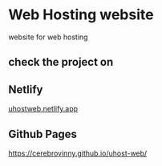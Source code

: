 # Web Hosting website
website for web hosting

## check the project on 
## Netlify
<a href="https://uhostweb.netlify.app">uhostweb.netlify.app</a>
<br>
## Github Pages
https://cerebrovinny.github.io/uhost-web/
